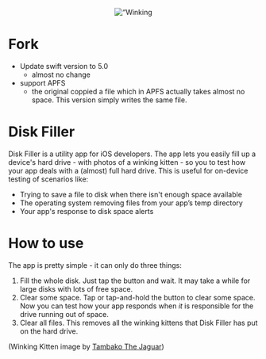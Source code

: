 <p align="center" >
  <img src="https://raw.githubusercontent.com/adriaan/DiskFiller/master/winking_kitten.png" alt=“Winking Kitten” title=“Winking Kitten“>
</p>

# Fork

- Update swift version to 5.0
  - almost no change
- support APFS
  - the original coppied a file which in APFS actually takes almost no space. This version simply writes the same file.

# Disk Filler

Disk Filler is a utility app for iOS developers. 
The app lets you easily fill up a device's hard drive - with photos of a winking kitten - so you to test how your app deals with a (almost) full hard drive. This is useful for on-device testing of scenarios like:
- Trying to save a file to disk when there isn't enough space available
- The operating system removing files from your app’s temp directory
- Your app's response to disk space alerts

# How to use

The app is pretty simple - it can only do three things:
1. Fill the whole disk. Just tap the button and wait. It may take a while for large disks with lots of free space.
2. Clear some space. Tap or tap-and-hold the button to clear some space. Now you can test how your app responds when *it* is responsible for the drive running out of space.
3. Clear all files. This removes all the winking kittens that Disk Filler has put on the hard drive.


(Winking Kitten image by [Tambako The Jaguar](https://www.flickr.com/photos/tambako/6147416186/))